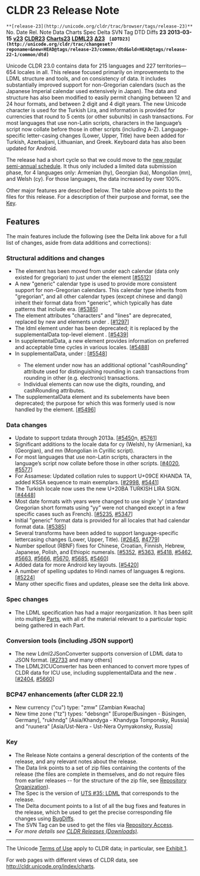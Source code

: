 # CLDR 23 Release Note

`**[release-23](http://unicode.org/cldr/trac/browser/tags/release-23)**` No. Date Rel. Note Data Charts Spec Delta SVN Tag DTD Diffs **23** **2013-03-15** **[v23](cldr-23.md)** **[CLDR23](http://unicode.org/Public/cldr/23/)** **[Charts23](http://www.unicode.org/repos/cldr-aux/charts/23/index.html)** **[LDML23](http://www.unicode.org/reports/tr35/tr35-31/tr35.html)** [**Δ23**](http://unicode.org/cldr/trac/query?max=900&milestone=23dsub&milestone=23dres&milestone=23&order=id&col=id&col=summary&col=milestone&col=type&col=status&col=priority&col=component&revw=%21)
**`
[ΔDTD23](http://unicode.org/cldr/trac/changeset?reponame=&new=HEAD@tags/release-23/common/dtd&old=HEAD@tags/release-22-1/common/dtd)`**

Unicode CLDR 23.0 contains data for 215 languages and 227 territories—654
locales in all. This release focused primarily on improvements to the LDML
structure and tools, and on consistency of data. It includes substantially
improved support for non-Gregorian calendars (such as the Japanese Imperial
calendar used extensively in Japan). The data and structure has also been
modified to easily permit changing between 12 and 24 hour formats, and between 2
digit and 4 digit years. The new Unicode character is used for the Turkish Lira,
and information is provided for currencies that round to 5 cents (or other
subunits) in cash transactions. For most languages that use non-Latin scripts,
characters in the language’s script now collate before those in other scripts
(including A-Z). Language-specific letter-casing changes (Lower, Upper, Title)
have been added for Turkish, Azerbaijani, Lithuanian, and Greek. Keyboard data
has also been updated for Android.

The release had a short cycle so that we could move to the [new regular
semi-annual schedule](http://cldr.unicode.org/#TOC-2013Q1-Release). It thus only
included a limited data submission phase, for 4 languages only: Armenian (hy),
Georgian (ka), Mongolian (mn), and Welsh (cy). For those languages, the data
increased by over 100%.

Other major features are described below. The table above points to the files
for this release. For a description of their purpose and format, see the
[Key](cldr-23.md).

## Features

The main features include the following (see the Delta link above for a full
list of changes, aside from data additions and corrections):

### Structural additions and changes

*   The <fields> element has been moved from under each calendar (data only
    existed for gregorian) to just under the <dates> element
    \[[#5512](http://unicode.org/cldr/trac/ticket/5512)\]
*   A new "generic" calendar type is used to provide more consistent support for
    non-Gregorian calendars. This calendar type inherits from "gregorian", and
    all other calendar types (except chinese and dangi) inherit their format
    data from "generic", which typically has date patterns that include era.
    \[[#5385](http://unicode.org/cldr/trac/ticket/5385)\]
*   The <orientation> element attributes "characters" and "lines" are
    deprecated, replaced by new <characterOrder> and <lineOrder> elements under
    <orientation>. \[[#1297](http://unicode.org/cldr/trac/ticket/1297)\]
*   The ldml <singleCountries> element under <timeZoneNames> has been
    deprecated; it is replaced by the supplementalData top-level element
    <primaryZones>. \[[#5439](http://unicode.org/cldr/trac/review/5439)\]
*   In supplementalData, a new <timeData> element provides information on
    preferred and acceptable time cycles in various locales.
    \[[#5488](http://unicode.org/cldr/trac/review/5488)\]
*   In supplementalData, under <currencyData>:
    \[[#5548](http://unicode.org/cldr/trac/ticket/5548)\]
    *   The <info> element under <fractions> now has an additional optional
        "cashRounding" attribute used for distinguishing rounding in cash
        transactions from rounding in other (e.g. electronic) transactions.
    *   Individual <currency> elements can now use the digits, rounding, and
        cashRounding attributes.
*   The supplementalData <coverageAdditions> element and its subelements have
    been deprecated; the purpose for which this was formerly used is now handled
    by the <coverageLevels> element.
    \[[#5496](http://unicode.org/cldr/trac/ticket/5496)\]

### Data changes

*   Update to support tzdata through 2013a.
    \[[#5450](http://unicode.org/cldr/trac/ticket/5450)n,
    [#5761](http://unicode.org/cldr/trac/ticket/5761)\]
*   Significant additions to the locale data for cy (Welsh), hy (Armenian), ka
    (Georgian), and mn (Mongolian in Cyrillic script).
*   For most languages that use non-Latin scripts, characters in the language’s
    script now collate before those in other scripts.
    \[[#4020](http://unicode.org/cldr/trac/ticket/4020),
    [#5577](http://unicode.org/cldr/trac/ticket/5577)\]
*   For Assamese: Updated collation rules to support U+09CE KHANDA TA, added
    KSSA sequence to main exemplars.
    \[[#2998](http://unicode.org/cldr/trac/ticket/2998),
    [#5441](http://unicode.org/cldr/trac/ticket/5441)\]
*   The Turkish locale now uses the new U+20BA TURKISH LIRA SIGN.
    \[[#4448](http://unicode.org/cldr/trac/ticket/4448)\]
*   Most date formats with years were changed to use single 'y' (standard
    Gregorian short formats using “yy” were not changed except in a few specific
    cases such as French). \[[#5235](http://unicode.org/cldr/trac/ticket/5235),
    [#5347](http://unicode.org/cldr/trac/ticket/5347)\]
*   Initial "generic" format data is provided for all locales that had calendar
    format data. \[[#5385](http://unicode.org/cldr/trac/ticket/5385)\]
*   Several transforms have been added to support language-specific lettercasing
    changes (Lower, Upper, Title).
    \[[#2645](http://unicode.org/cldr/trac/ticket/2645),
    [#4779](http://unicode.org/cldr/trac/ticket/4779)\]
*   Number spellout (RBNF) fixes for Chinese, Croatian, Finnish, Hebrew,
    Japanese, Polish, and Ethiopic numerals.
    \[[#5352](http://unicode.org/cldr/trac/ticket/5352),
    [#5363](http://unicode.org/cldr/trac/ticket/5363),
    [#5418](http://unicode.org/cldr/trac/ticket/5418),
    [#5462](http://unicode.org/cldr/trac/ticket/5462),
    [#5663](http://unicode.org/cldr/trac/ticket/5663),
    [#5666](http://unicode.org/cldr/trac/ticket/5666),
    [#5670](http://unicode.org/cldr/trac/ticket/5670),
    [#5685](http://unicode.org/cldr/trac/ticket/5685),
    [#5460](http://unicode.org/cldr/trac/ticket/5460)\]
*   Added data for more Android key layouts.
    \[[#5420](http://unicode.org/cldr/trac/review/5420)\]
*   A number of spelling updates to Hindi names of languages & regions.
    \[[#5224](http://unicode.org/cldr/trac/ticket/5224)\]
*   Many other specific fixes and updates, please see the delta link above.

### Spec changes

*   The LDML specification has had a major reorganization. It has been split
    into multiple [Parts](http://www.unicode.org/reports/tr35/#Parts), with all
    of the material relevant to a particular topic being gathered in each Part.

### Conversion tools (including JSON support)

*   The new Ldml2JSonConverter supports conversion of LDML data to JSON format.
    \[[#2733](http://unicode.org/cldr/trac/review/2733) and many others\]
*   The LDML2ICUConverter has been enhanced to convert more types of CLDR data
    for ICU use, including supplementalData <territoryInfo> and the new
    <timeData>. \[[#2404](http://unicode.org/cldr/trac/ticket/2404),
    [#5660](http://unicode.org/cldr/trac/ticket/5660)\]

### BCP47 enhancements (after CLDR 22.1)

*   New currency ("cu") type: "zmw" \[Zambian Kwacha\]
*   New time zone ("tz") types: "debsngn" \[Europe/Busingen - Büsingen,
    Germany\], "rukhndg" \[Asia/Khandyga - Khandyga Tomponsky, Russia\] and
    "ruunera" \[Asia/Ust-Nera - Ust-Nera Oymyakonsky, Russia\]

### Key

*   The Release Note contains a general description of the contents of the
    release, and any relevant notes about the release.
*   The Data link points to a set of zip files containing the contents of the
    release (the files are complete in themselves, and do not require files from
    earlier releases -- for the structure of the zip file, see [Repository
    Organization](http://cldr.unicode.org/index/downloads#Repository_Organization)).
*   The Spec is the version of [UTS #35:
    LDML](http://www.unicode.org/reports/tr35/) that corresponds to the release.
*   The Delta document points to a list of all the bug fixes and features in the
    release, which be used to get the precise corresponding file changes using
    [BugDiffs](http://unicode.org/cgi-bin/bugdiffs.pl).
*   The SVN Tag can be used to get the files via [Repository
    Access](http://cldr.unicode.org/index/downloads#latest_draft_version).
*   *For more details see [CLDR Releases (Downloads)](index.md).*

---

The Unicode [Terms of Use](http://unicode.org/copyright.html) apply to CLDR
data; in particular, see [Exhibit
1](http://unicode.org/copyright.html#Exhibit1).

For web pages with different views of CLDR data, see
<http://cldr.unicode.org/index/charts>.

